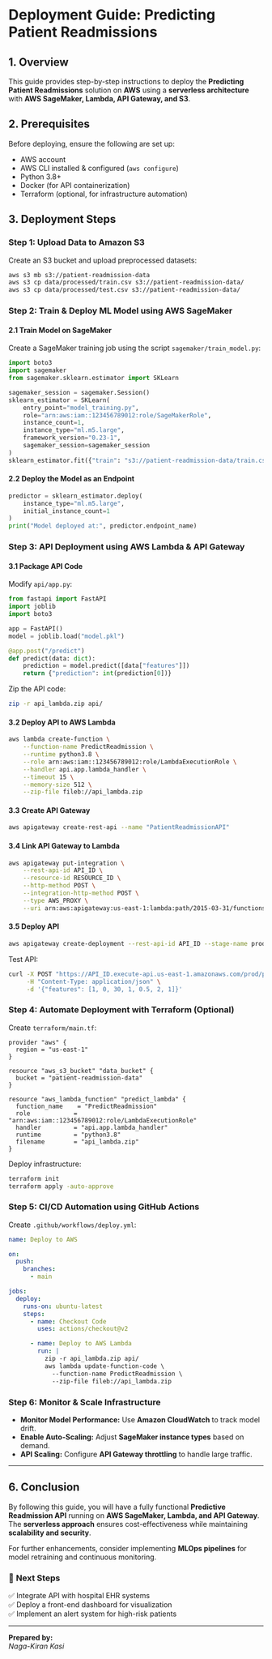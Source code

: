 # Deployment Guide: Predicting Patient Readmissions

## **1. Overview**
This guide provides step-by-step instructions to deploy the **Predicting Patient Readmissions** solution on **AWS** using a **serverless architecture** with **AWS SageMaker, Lambda, API Gateway, and S3**.

## **2. Prerequisites**
Before deploying, ensure the following are set up:
- AWS account
- AWS CLI installed & configured (`aws configure`)
- Python 3.8+
- Docker (for API containerization)
- Terraform (optional, for infrastructure automation)

## **3. Deployment Steps**

### **Step 1: Upload Data to Amazon S3**
Create an S3 bucket and upload preprocessed datasets:
```bash
aws s3 mb s3://patient-readmission-data
aws s3 cp data/processed/train.csv s3://patient-readmission-data/
aws s3 cp data/processed/test.csv s3://patient-readmission-data/
```

### **Step 2: Train & Deploy ML Model using AWS SageMaker**
#### **2.1 Train Model on SageMaker**
Create a SageMaker training job using the script `sagemaker/train_model.py`:
```python
import boto3
import sagemaker
from sagemaker.sklearn.estimator import SKLearn

sagemaker_session = sagemaker.Session()
sklearn_estimator = SKLearn(
    entry_point="model_training.py",
    role="arn:aws:iam::123456789012:role/SageMakerRole",
    instance_count=1,
    instance_type="ml.m5.large",
    framework_version="0.23-1",
    sagemaker_session=sagemaker_session
)
sklearn_estimator.fit({"train": "s3://patient-readmission-data/train.csv"})
```

#### **2.2 Deploy the Model as an Endpoint**
```python
predictor = sklearn_estimator.deploy(
    instance_type="ml.m5.large",
    initial_instance_count=1
)
print("Model deployed at:", predictor.endpoint_name)
```

### **Step 3: API Deployment using AWS Lambda & API Gateway**
#### **3.1 Package API Code**
Modify `api/app.py`:
```python
from fastapi import FastAPI
import joblib
import boto3

app = FastAPI()
model = joblib.load("model.pkl")

@app.post("/predict")
def predict(data: dict):
    prediction = model.predict([data["features"]])
    return {"prediction": int(prediction[0])}
```
Zip the API code:
```bash
zip -r api_lambda.zip api/
```

#### **3.2 Deploy API to AWS Lambda**
```bash
aws lambda create-function \
    --function-name PredictReadmission \
    --runtime python3.8 \
    --role arn:aws:iam::123456789012:role/LambdaExecutionRole \
    --handler api.app.lambda_handler \
    --timeout 15 \
    --memory-size 512 \
    --zip-file fileb://api_lambda.zip
```

#### **3.3 Create API Gateway**
```bash
aws apigateway create-rest-api --name "PatientReadmissionAPI"
```

#### **3.4 Link API Gateway to Lambda**
```bash
aws apigateway put-integration \
    --rest-api-id API_ID \
    --resource-id RESOURCE_ID \
    --http-method POST \
    --integration-http-method POST \
    --type AWS_PROXY \
    --uri arn:aws:apigateway:us-east-1:lambda:path/2015-03-31/functions/PredictReadmission/invocations
```

#### **3.5 Deploy API**
```bash
aws apigateway create-deployment --rest-api-id API_ID --stage-name prod
```
Test API:
```bash
curl -X POST "https://API_ID.execute-api.us-east-1.amazonaws.com/prod/predict" \
     -H "Content-Type: application/json" \
     -d '{"features": [1, 0, 30, 1, 0.5, 2, 1]}'
```

### **Step 4: Automate Deployment with Terraform (Optional)**
Create `terraform/main.tf`:
```hcl
provider "aws" {
  region = "us-east-1"
}

resource "aws_s3_bucket" "data_bucket" {
  bucket = "patient-readmission-data"
}

resource "aws_lambda_function" "predict_lambda" {
  function_name    = "PredictReadmission"
  role            = "arn:aws:iam::123456789012:role/LambdaExecutionRole"
  handler         = "api.app.lambda_handler"
  runtime         = "python3.8"
  filename        = "api_lambda.zip"
}
```
Deploy infrastructure:
```bash
terraform init
terraform apply -auto-approve
```

### **Step 5: CI/CD Automation using GitHub Actions**
Create `.github/workflows/deploy.yml`:
```yaml
name: Deploy to AWS

on:
  push:
    branches:
      - main

jobs:
  deploy:
    runs-on: ubuntu-latest
    steps:
      - name: Checkout Code
        uses: actions/checkout@v2

      - name: Deploy to AWS Lambda
        run: |
          zip -r api_lambda.zip api/
          aws lambda update-function-code \
            --function-name PredictReadmission \
            --zip-file fileb://api_lambda.zip
```

### **Step 6: Monitor & Scale Infrastructure**
- **Monitor Model Performance:** Use **Amazon CloudWatch** to track model drift.
- **Enable Auto-Scaling:** Adjust **SageMaker instance types** based on demand.
- **API Scaling:** Configure **API Gateway throttling** to handle large traffic.

---

## **6. Conclusion**
By following this guide, you will have a fully functional **Predictive Readmission API** running on **AWS SageMaker, Lambda, and API Gateway**. The **serverless approach** ensures cost-effectiveness while maintaining **scalability and security**.

For further enhancements, consider implementing **MLOps pipelines** for model retraining and continuous monitoring.

### 📢 **Next Steps**
✅ Integrate API with hospital EHR systems  
✅ Deploy a front-end dashboard for visualization  
✅ Implement an alert system for high-risk patients

---
**Prepared by:**  
*Naga-Kiran Kasi*  



